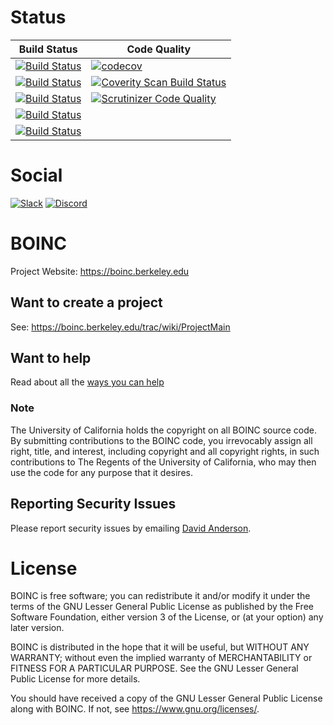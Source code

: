 # Status

| Build Status | Code Quality |
| --- | --- |
| [![Build Status](https://github.com/BOINC/boinc/workflows/Android/badge.svg)](https://github.com/BOINC/boinc/actions?query=workflow:Android+branch:master) | [![codecov](https://codecov.io/gh/BOINC/boinc/branch/master/graph/badge.svg)](https://codecov.io/gh/BOINC/boinc) |
| [![Build Status](https://github.com/BOINC/boinc/workflows/Linux/badge.svg)](https://github.com/BOINC/boinc/actions?query=workflow:Linux+branch:master) | [![Coverity Scan Build Status](https://scan.coverity.com/projects/4226/badge.svg)](https://scan.coverity.com/projects/boinc-boinc) |
| [![Build Status](https://github.com/BOINC/boinc/workflows/Linux-MinGW/badge.svg)](https://github.com/BOINC/boinc/actions?query=workflow:Linux-MinGW+branch:master) | [![Scrutinizer Code Quality](https://scrutinizer-ci.com/g/BOINC/boinc/badges/quality-score.png?b=master)](https://scrutinizer-ci.com/g/BOINC/boinc/?branch=master) |
| [![Build Status](https://github.com/BOINC/boinc/workflows/OSX/badge.svg)](https://github.com/BOINC/boinc/actions?query=workflow:OSX+branch:master) | |
| [![Build Status](https://github.com/BOINC/boinc/workflows/Windows/badge.svg)](https://github.com/BOINC/boinc/actions?query=workflow:Windows+branch:master) | |

# Social

[![Slack](https://img.shields.io/badge/slack-boincworkspace-blue?logo=slack)](https://join.slack.com/t/boincworkspace/shared_invite/enQtNzA3MTQ4NDA0Njc4LTM4NTEyZTY1MWEwZjAyNTVmOTg3NDA2NjVjZDQzMWQ3NmFjYTc4MTNkNTEyNjRkOTQ4MWU5Nzk3NzRhNTg0NDI) [![Discord](https://img.shields.io/badge/discord-boincnetwork-blue?logo=discord)](https://discord.gg/wPRafUq)

# BOINC

Project Website: https://boinc.berkeley.edu

## Want to create a project
See: https://boinc.berkeley.edu/trac/wiki/ProjectMain

## Want to help
Read about all the [ways you can help](CONTRIBUTING.md)

### Note

The University of California holds the copyright on all BOINC source code. By
submitting contributions to the BOINC code, you irrevocably assign all right,
title, and interest, including copyright and all copyright rights, in such
contributions to The Regents of the University of California, who may then
use the code for any purpose that it desires.

## Reporting Security Issues
Please report security issues by emailing
[David Anderson](https://boinc.berkeley.edu/anderson/).

# License
BOINC is free software; you can redistribute it and/or modify it
under the terms of the GNU Lesser General Public License
as published by the Free Software Foundation,
either version 3 of the License, or (at your option) any later version.

BOINC is distributed in the hope that it will be useful,
but WITHOUT ANY WARRANTY; without even the implied warranty of
MERCHANTABILITY or FITNESS FOR A PARTICULAR PURPOSE.
See the GNU Lesser General Public License for more details.

You should have received a copy of the GNU Lesser General Public License
along with BOINC.  If not, see <https://www.gnu.org/licenses/>.
